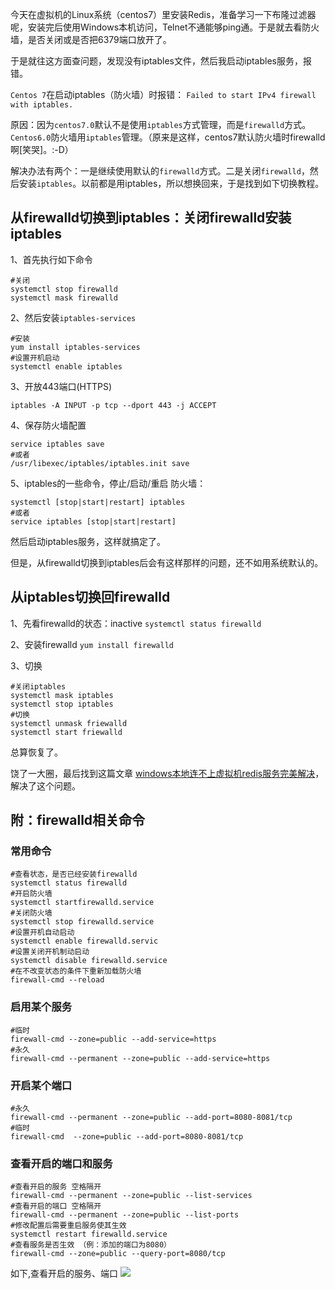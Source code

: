 今天在虚拟机的Linux系统（centos7）里安装Redis，准备学习一下布隆过滤器呢，安装完后使用Windows本机访问，Telnet不通能够ping通。于是就去看防火墙，是否关闭或是否把6379端口放开了。

于是就往这方面查问题，发现没有iptables文件，然后我启动iptables服务，报错。

`Centos 7`在启动iptables（防火墙）时报错：
`Failed to start IPv4 firewall with iptables.`

原因：因为`centos7.0`默认不是使用`iptables`方式管理，而是`firewalld`方式。`Centos6.0`防火墙用`iptables`管理。（原来是这样，centos7默认防火墙时firewalld啊[笑哭]。:-D）

解决办法有两个：一是继续使用默认的`firewalld`方式。二是关闭`firewalld`，然后安装`iptables`。以前都是用iptables，所以想换回来，于是找到如下切换教程。

## 从firewalld切换到iptables：关闭firewalld安装iptables
1、首先执行如下命令
```
#关闭
systemctl stop firewalld
systemctl mask firewalld
```
2、然后安装`iptables-services`

```
#安装
yum install iptables-services
#设置开机启动
systemctl enable iptables
```
3、开放443端口(HTTPS)

`iptables -A INPUT -p tcp --dport 443 -j ACCEPT`

4、保存防火墙配置
```
service iptables save
#或者
/usr/libexec/iptables/iptables.init save
```

5、iptables的一些命令，停止/启动/重启 防火墙：

```
systemctl [stop|start|restart] iptables
#或者
service iptables [stop|start|restart]
```
然后启动iptables服务，这样就搞定了。

但是，从firewalld切换到iptables后会有这样那样的问题，还不如用系统默认的。

## 从iptables切换回firewalld
1、先看firewalld的状态：inactive
`systemctl status firewalld`

2、安装firewalld
`yum install firewalld`

3、切换
```
#关闭iptables
systemctl mask iptables
systemctl stop iptables
#切换
systemctl unmask friewalld
systemctl start friewalld
```
总算恢复了。

饶了一大圈，最后找到这篇文章
[windows本地连不上虚拟机redis服务完美解决](https://www.cnblogs.com/gara/p/9524014.html)，解决了这个问题。
## 附：firewalld相关命令
### 常用命令

```
#查看状态，是否已经安装firewalld
systemctl status firewalld
#开启防火墙
systemctl startfirewalld.service
#关闭防火墙
systemctl stop firewalld.service
#设置开机自动启动
systemctl enable firewalld.servic
#设置关闭开机制动启动
systemctl disable firewalld.service
#在不改变状态的条件下重新加载防火墙
firewall-cmd --reload
```

### 启用某个服务

```
#临时
firewall-cmd --zone=public --add-service=https
#永久
firewall-cmd --permanent --zone=public --add-service=https
```

### 开启某个端口

```
#永久
firewall-cmd --permanent --zone=public --add-port=8080-8081/tcp
#临时
firewall-cmd  --zone=public --add-port=8080-8081/tcp
```
### 查看开启的端口和服务
```
#查看开启的服务 空格隔开
firewall-cmd --permanent --zone=public --list-services
#查看开启的端口 空格隔开
firewall-cmd --permanent --zone=public --list-ports
#修改配置后需要重启服务使其生效
systemctl restart firewalld.service
#查看服务是否生效 （例：添加的端口为8080）
firewall-cmd --zone=public --query-port=8080/tcp 
```
如下,查看开启的服务、端口
![](http://q1pqt7tv2.bkt.clouddn.com/FvM1gXdwhlQRlkaq3DB-n8LK35T9)